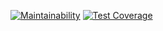 [![Maintainability](https://api.codeclimate.com/v1/badges/4aae8c5911443208df79/maintainability)](https://codeclimate.com/github/alexunnt/frontend-project-lvl1/maintainability)
[![Test Coverage](https://api.codeclimate.com/v1/badges/4aae8c5911443208df79/test_coverage)](https://codeclimate.com/github/alexunnt/frontend-project-lvl1/test_coverage)
